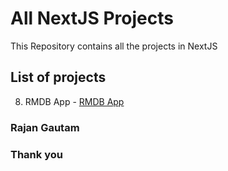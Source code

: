 # All NextJS Projects

This Repository contains all the projects in NextJS

## List of projects

8. RMDB App - [RMDB App]()

### Rajan Gautam

### Thank you
